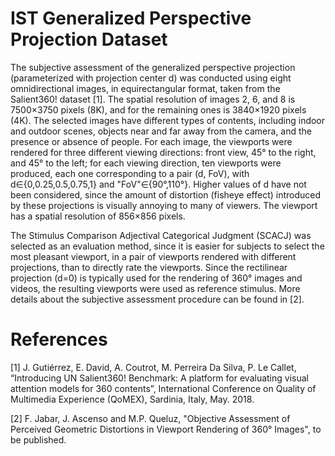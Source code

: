 # IST Generalized Perspective Projection Dataset

The subjective assessment of the generalized perspective projection (parameterized with projection center d) was conducted using eight omnidirectional images, in equirectangular format, taken from the Salient360! dataset [1]. The spatial resolution of images 2, 6, and 8 is 7500×3750 pixels (8K), and for the remaining ones is 3840×1920 pixels (4K). The selected images have different types of contents, including indoor and outdoor scenes, objects near and far away from the camera, and the presence or absence of people. For each image, the viewports were rendered for three different viewing directions: front view, 45° to the right, and 45° to the left; for each viewing direction, ten viewports were produced, each one corresponding to a pair (d, FoV), with d∈{0,0.25,0.5,0.75,1} and "FoV"∈{90°,110°}. Higher values of d have not been considered, since the amount of distortion (fisheye effect) introduced by these projections is visually annoying to many of viewers. The viewport has a spatial resolution of 856×856 pixels.

The Stimulus Comparison Adjectival Categorical Judgment (SCACJ) was selected as an evaluation method, since it is easier for subjects to select the most pleasant viewport, in a pair of viewports rendered with different projections, than to directly rate the viewports. Since the rectilinear projection (d=0) is typically used for the rendering of 360° images and videos, the resulting viewports were used as reference stimulus. More details about the subjective assessment procedure can be found in [2].


# References

[1]	J. Gutiérrez, E. David, A. Coutrot, M. Perreira Da Silva, P. Le Callet, “Introducing UN Salient360! Benchmark: A platform for evaluating visual attention models for 360 contents”, International Conference on Quality of Multimedia Experience (QoMEX), Sardinia, Italy, May. 2018.

[2] F. Jabar, J. Ascenso and M.P. Queluz, "Objective Assessment of Perceived Geometric Distortions in Viewport Rendering of 360° Images", to be published.
